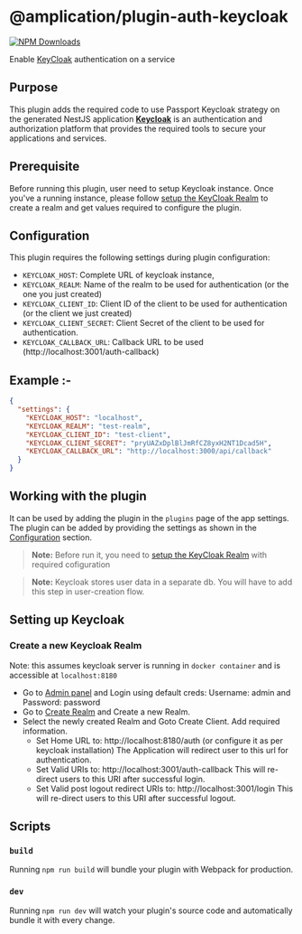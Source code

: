 # @amplication/plugin-auth-keycloak

[![NPM Downloads](https://img.shields.io/npm/dt/@amplication/plugin-auth-keycloak)](https://www.npmjs.com/package/@amplication/plugin-auth-keycloak)

Enable [KeyCloak](https://www.keycloak.org/) authentication on a service

## Purpose

This plugin adds the required code to use Passport Keycloak strategy on the generated NestJS application
[**Keycloak**](https://www.keycloak.org/) is an authentication and authorization platform that provides the required tools to secure your applications and services.

## Prerequisite

Before running this plugin, user need to setup Keycloak instance. Once you've a running instance, please follow [setup the KeyCloak Realm](#setting_up_keycloak) to create a realm and get values required to configure the plugin.

## Configuration
This plugin requires the following settings during plugin configuration:
- `KEYCLOAK_HOST`:   Complete URL of keycloak instance,
- `KEYCLOAK_REALM`:   Name of the realm to be used for authentication (or the one you just created)
- `KEYCLOAK_CLIENT_ID`:   Client ID of the client to be used for authentication (or the client we just created)
- `KEYCLOAK_CLIENT_SECRET`:   Client Secret of the client to be used for authentication.
- `KEYCLOAK_CALLBACK_URL`:   Callback URL to be used (http://localhost:3001/auth-callback)


## Example :-
```json
{
  "settings": {
    "KEYCLOAK_HOST": "localhost",
    "KEYCLOAK_REALM": "test-realm",
    "KEYCLOAK_CLIENT_ID": "test-client",
    "KEYCLOAK_CLIENT_SECRET": "pryUAZxDplBlJmRfCZ8yxH2NT1Dcad5H",
    "KEYCLOAK_CALLBACK_URL": "http://localhost:3000/api/callback"
  }
}
```

## Working with the plugin

It can be used by adding the plugin in the `plugins` page of the app settings. The plugin can be added by providing the settings as shown in the [Configuration](#configuration) section.

> **Note:** Before run it, you need to [setup the KeyCloak Realm](#setting_up_keycloak) with required cofiguration

> **Note:** Keycloak stores user data in a separate db. You will have to add this step in user-creation flow.


## Setting up Keycloak

### Create a new Keycloak Realm
Note: this assumes keycloak server is running in `docker container` and is accessible at `localhost:8180`

* Go to [Admin panel](http://localhost:8180/admin/master/console/) and Login using default creds:
  Username: admin and Password: password
* Go to [Create Realm](http://localhost:8180/admin/master/console/#/master/add-realm) and Create a new Realm.
* Select the newly created Realm and Goto Create Client. Add required information.
  - Set Home URL to: http://localhost:8180/auth (or configure it as per keycloak installation)
    The Application will redirect user to this url for authentication.
  - Set Valid URIs to: http://localhost:3001/auth-callback
    This will re-direct users to this URI after successful login.
  - Set Valid post logout redirect URIs to: http://localhost:3001/login
    This will re-direct users to this URI after successful logout.


## Scripts

### `build`

Running `npm run build` will bundle your plugin with Webpack for production.

### `dev`

Running `npm run dev` will watch your plugin's source code and automatically bundle it with every change.
